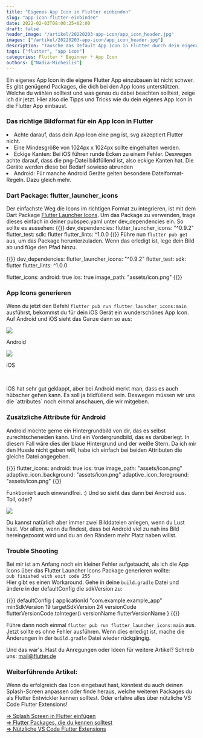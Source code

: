```yaml
---
title: "Eigenes App Icon in Flutter einbinden"
slug: "app-icon-flutter-einbinden" 
date: 2022-02-03T08:00:25+02:00
draft: false
header_image: "/artikel/20220203-app-icon/app_icon_header.jpg"
images: ["/artikel/20220203-app-icon/app_icon_header.jpg"]
description: "Tausche das Default App Icon in Flutter durch dein eigenes - für iOS und Android."
tags: ["flutter", "app icon"]
categories: Flutter * Beginner * App Icon
authors: ["Nadia-Micheilis"]
---
```


Ein eigenes App Icon in die eigene Flutter App einzubauen ist nicht schwer. Es gibt genügend Packages, die dich bei den App Icons unterstützen. Welche du wählen solltest und was genau du dabei beachten solltest, zeige ich dir jetzt. Hier also die Tipps und Tricks wie du dein eigenes App Icon in die Flutter App einbaust.

### Das richtige Bildformat für ein App Icon in Flutter
<li>Achte darauf, dass dein App Icon eine png ist, svg akzeptiert Flutter nicht. </li>
<li>Eine Mindesgröße von 1024px x 1024px sollte eingehalten werden.</li>
<li>Eckige Kanten: Bei iOS führen runde Ecken zu einem Fehler. Deswegen achte darauf, dass die png-Datei bildfüllend ist, also eckige Kanten hat. Die Geräte werden diese bei Bedarf sowieso abrunden</li>
<li>Android: Für manche Android Geräte gelten besondere Dateiformat-Regeln. Dazu gleich mehr.</li>

### Dart Package: flutter_launcher_icons
Der einfachste Weg die Icons im richtigen Format zu integrieren, ist mit dem Dart Package <a href="https://pub.dev/packages/flutter_launcher_icons">Flutter Launcher Icons</a>. Um das Package zu verwenden, trage dieses einfach in deiner pubspec.yaml unter dev_dependencies ein. So sollte es aussehen:
{{<highlight dart>}}
dev_dependencies:
  flutter_launcher_icons: "^0.9.2"
  flutter_test:
    sdk: flutter
  flutter_lints: ^1.0.0
{{</highlight>}}
Führe nun `flutter pub get` aus, um das Package herunterzuladen. 
Wenn das erledigt ist, lege dein Bild ab und füge den Pfad hinzu.

{{<highlight dart>}}
dev_dependencies:
  flutter_launcher_icons: "^0.9.2"
  flutter_test:
    sdk: flutter
  flutter_lints: ^1.0.0

flutter_icons:
  android: true
  ios: true
  image_path: "assets/icon.png"
{{</highlight>}}

### App Icons generieren
Wenn du jetzt den Befehl `flutter pub run flutter_launcher_icons:main` ausführst, bekommst du für dein iOS Gerät ein wunderschönes App Icon. Auf Android und iOS sieht das Ganze dann so aus: 
<div class="row">
<div class="col-3 text-center">
<img src="/artikel/20220203-app-icon/icons_screen.png" class="img-fluid mb-2" style="max-height:100px">
<p>Android</p></div>

<div class="col-3 text-center">
<img src="/artikel/20220203-app-icon/iOS_Icon.png" class="img-fluid mb-2" style="max-height:100px"><p>iOS</p></div>
</div>
<br><p>iOS hat sehr gut geklappt, aber bei Android merkt man, dass es auch hübscher gehen kann. Es soll ja bildfüllend sein. Deswegen müssen wir uns die `attributes` noch einmal anschauen, die wir mitgeben. </p>

### Zusätzliche Attribute für Android 
Android möchte gerne ein Hintergrundbild von dir, das es selbst zurechtscheneiden kann. Und ein Vordergrundbild, das es darüberlegt. In diesem Fall wäre dies der blaue Hintergrund und der weiße Stern. Da ich mir den Hussle nicht geben will, habe ich einfach bei beiden Attributen die gleiche Datei angegeben. 

{{<highlight dart>}}
flutter_icons:
  android: true
  ios: true
  image_path: "assets/icon.png"
  adaptive_icon_background: "assets/icon.png" 
  adaptive_icon_foreground: "assets/icon.png" 
{{</highlight>}}

Funktioniert auch einwandfrei. :) Und so sieht das dann bei Android aus. Toll, oder? 

<img src="/artikel/20220203-app-icon/icon_2.png">

Du kannst natürlich aber immer zwei Bilddateien anlegen, wenn du Lust hast. Vor allem, wenn du findest, dass bei Android viel zu nah ins Bild hereingezoomt wird und du an den Rändern mehr Platz haben willst.

### Trouble Shooting
Bei mir ist am Anfang noch ein kleiner Fehler aufgetaucht, als ich die App Icons über das Flutter Launcher Icons Package generieren wollte: <br> `pub finished with exit code 255` <br> Hier gibt es einen Workaround. Gehe in deine `build.gradle` Datei und ändere in der defaultConfig die sdkVersion zu: 

{{<highlight dart>}}
    defaultConfig {
        applicationId "com.example.example_app"
        minSdkVersion 19
        targetSdkVersion 24
        versionCode flutterVersionCode.toInteger()
        versionName flutterVersionName
    }
{{</highlight>}}

Führe dann noch einmal `flutter pub run flutter_launcher_icons:main` aus. Jetzt sollte es ohne Fehler ausführen. Wenn dies erledigt ist, mache die Änderungen in der `build.gradle` Datei wieder rückgängig. 

Und das war's. Hast du Anregungen oder Ideen für weitere Artikel? Schreib uns: mail@flutter.de

### Weiterführende Artikel:
Wenn du erfolgreich das Icon eingebaut hast, könntest du auch deinen Splash-Screen anpassen oder finde heraus, welche weiteren Packages du als Flutter Entwickler kennen solltest. Oder erfahre alles über nützliche VS Code Flutter Extensions!

<a href="https://flutter.de/artikel/flutter-splash-screen.html">=> Splash Screen in Flutter einfügen</a><br>
<a href="https://flutter.de/artikel/top-5-flutter-packages-die-jeder-kennen-sollte.html">=> Flutter Packages, die du kennen solltest</a><br>
<a href="https://flutter.de/artikel/n%C3%BCtzliche-vs-code-flutter-extensions-und-einstellungen.html">=> Nützliche VS Code Flutter Extensions</a>


